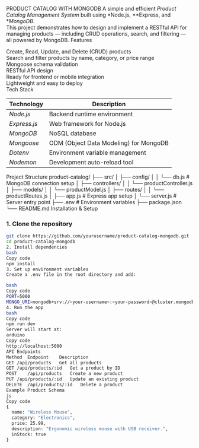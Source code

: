PRODUCT CATALOG WITH MONGODB
A simple and efficient *Product Catalog Management System* built using *Node.js, **Express, and **MongoDB*.  
This project demonstrates how to design and implement a RESTful API for managing products — including CRUD operations, search, and filtering — all powered by MongoDB.
 Features

   Create, Read, Update, and Delete (CRUD) products  
   Search and filter products by name, category, or price range  
   Mongoose schema validation  
   RESTful API design  
   Ready for frontend or mobile integration  
   Lightweight and easy to deploy  
 Tech Stack

| Technology | Description |
|-------------|-------------|
| *Node.js* | Backend runtime environment |
| *Express.js* | Web framework for Node.js |
| *MongoDB* | NoSQL database |
| *Mongoose* | ODM (Object Data Modeling) for MongoDB |
| *Dotenv* | Environment variable management |
| *Nodemon* | Development auto-reload tool |
Project Structure
product-catalog/
├── src/
│ ├── config/
│ │ └── db.js # MongoDB connection setup
│ ├── controllers/
│ │ └── productController.js
│ ├── models/
│ │ └── productModel.js
│ ├── routes/
│ │ └── productRoutes.js
│ ├── app.js # Express app setup
│ └── server.js # Server entry point
├── .env # Environment variables
├── package.json
└── README.md
Installation & Setup

### 1. Clone the repository
```bash
git clone https://github.com/yourusername/product-catalog-mongodb.git
cd product-catalog-mongodb
2. Install dependencies
bash
Copy code
npm install
3. Set up environment variables
Create a .env file in the root directory and add:

bash
Copy code
PORT=5000
MONGO_URI=mongodb+srv://<your-username>:<your-password>@cluster.mongodb.net/product_catalog
4. Run the app
bash
Copy code
npm run dev
Server will start at:
arduino
Copy code
http://localhost:5000
API Endpoints
Method	Endpoint	Description
GET	/api/products	Get all products
GET	/api/products/:id	Get a product by ID
POST	/api/products	Create a new product
PUT	/api/products/:id	Update an existing product
DELETE	/api/products/:id	Delete a product
Example Product Schema
js
Copy code
{
  name: "Wireless Mouse",
  category: "Electronics",
  price: 25.99,
  description: "Ergonomic wireless mouse with USB receiver.",
  inStock: true
}
